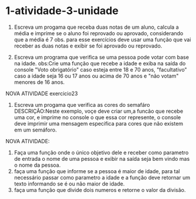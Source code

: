 # 1-atividade-3-unidade
1) Escreva um progama que receba duas notas de um aluno, calcula a média e imprime se o aluno foi reprovado ou aprovado, considerando que a média é 7 
obs. para esse exercícios deve usar uma função que vai receber as duas notas e exibir se foi aprovado ou reprovado.

2) Escreva um programa que verifica se uma pessoa pode votar com base na idade. obs:Crie uma função que recebe a idade e exiba na saída do console "Voto obrigatório" caso esteja entre 18 e 70 anos, "facultativo" caso  a idade seja 16 ou 17 anos ou acima de 70 anos e "não votam" menores de 16 anos.

NOVA ATIVIDADE exercicio23
1) Escreva um progama que verifica as cores do semafáro
DESCRIÇÃO:Neste exemplo, voçe deve criar um,a funcão que recebe uma cor, e imprime no console o que essa cor represente, o console deve imprimir uma mensagem especifica para cores que não existem em um semáforo.

NOVA ATIVIDADE:
1) Faça uma função onde o único objetivo dele e receber como parametro de entrada o nome de uma pessoa e exibir na saída seja bem vindo mas o nome da pessoa.
2) faça uma função que informe se a pessoa é maior de idade, para tal necessário passar como parametro a idade e a função deve retornar um texto informando se é ou não maior de idade.
4) faça uma função que divide dois numeros e retorne o valor da divisão.
